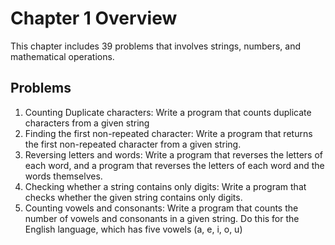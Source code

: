 # Chapter 1 Overview
This chapter includes 39 problems that involves strings, numbers,
and mathematical operations.

## Problems
1. Counting Duplicate characters: Write a program that counts duplicate
   characters from a given string
2. Finding the first non-repeated character: Write a program that returns
   the first non-repeated character from a given string.
3. Reversing letters and words: Write a program that reverses the letters of each
   word, and a program that reverses the letters of each word and the words themselves.
4. Checking whether a string contains only digits: Write a program that checks whether the
   given string contains only digits.
5. Counting vowels and consonants: Write a program that counts the number of vowels and consonants
   in a given string.  Do this for the English language, which has five vowels (a, e, i, o, u)